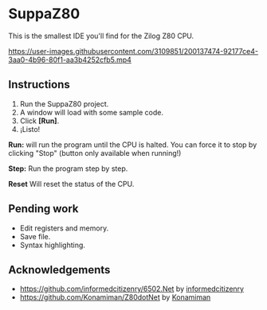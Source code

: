# SuppaZ80

This is the smallest IDE you'll find for the Zilog Z80 CPU.

https://user-images.githubusercontent.com/3109851/200137474-92177ce4-3aa0-4b96-80f1-aa3b4252cfb5.mp4


## Instructions

1. Run the SuppaZ80 project.
2. A window will load with some sample code.
3. Click **[Run]**.
4. ¡Listo!

**Run:** will run the program until the CPU is halted. You can force it to stop by clicking "Stop" (button only available when running!)

**Step:** Run the program step by step.

**Reset** Will reset the status of the CPU.

## Pending work

- Edit registers and memory.
- Save file.
- Syntax highlighting.

## Acknowledgements 

- https://github.com/informedcitizenry/6502.Net by [informedcitizenry](https://github.com/informedcitizenry)
- https://github.com/Konamiman/Z80dotNet by [Konamiman](https://github.com/Konamiman)
